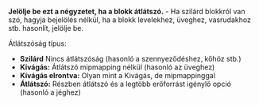 **Jelölje be ezt a négyzetet, ha a blokk átlátszó.** - Ha szilárd blokkról van szó, hagyja bejelölés nélkül, ha a blokk levelekhez, üveghez, vasrudakhoz stb. hasonlít, jelölje be.

Átlátszóság típus:

* **Szilárd** Nincs átlátszóság (hasonló a szennyeződéshez, kőhöz stb.)
* **Kivágás:** Átlátszó mipmapping nélkül (hasonló az üveghez)
* **Kivágás elrontva:** Olyan mint a Kivágás, de mipmappinggal
* **Átlátszó:** Részben átlátszó és a legtöbb erőforrást igénylő opció (hasonló a jéghez)